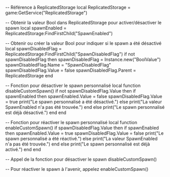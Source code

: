 -- Référence à ReplicatedStorage
local ReplicatedStorage = game:GetService("ReplicatedStorage")

-- Obtenir la valeur Bool dans ReplicatedStorage pour activer/désactiver le spawn
local spawnEnabled = ReplicatedStorage:FindFirstChild("SpawnEnabled")

-- Obtenir ou créer la valeur Bool pour indiquer si le spawn a été désactivé
local spawnDisabledFlag = ReplicatedStorage:FindFirstChild("SpawnDisabledFlag")
if not spawnDisabledFlag then
    spawnDisabledFlag = Instance.new("BoolValue")
    spawnDisabledFlag.Name = "SpawnDisabledFlag"
    spawnDisabledFlag.Value = false
    spawnDisabledFlag.Parent = ReplicatedStorage
end

-- Fonction pour désactiver le spawn personnalisé
local function disableCustomSpawn()
    if not spawnDisabledFlag.Value then
        if spawnEnabled then
            spawnEnabled.Value = false
            spawnDisabledFlag.Value = true
            print("Le spawn personnalisé a été désactivé.")
        else
            print("La valeur SpawnEnabled n'a pas été trouvée.")
        end
    else
        print("Le spawn personnalisé est déjà désactivé.")
    end
end

-- Fonction pour réactiver le spawn personnalisé
local function enableCustomSpawn()
    if spawnDisabledFlag.Value then
        if spawnEnabled then
            spawnEnabled.Value = true
            spawnDisabledFlag.Value = false
            print("Le spawn personnalisé a été réactivé.")
        else
            print("La valeur SpawnEnabled n'a pas été trouvée.")
        end
    else
        print("Le spawn personnalisé est déjà activé.")
    end
end

-- Appel de la fonction pour désactiver le spawn
disableCustomSpawn()

-- Pour réactiver le spawn à l'avenir, appelez enableCustomSpawn()
